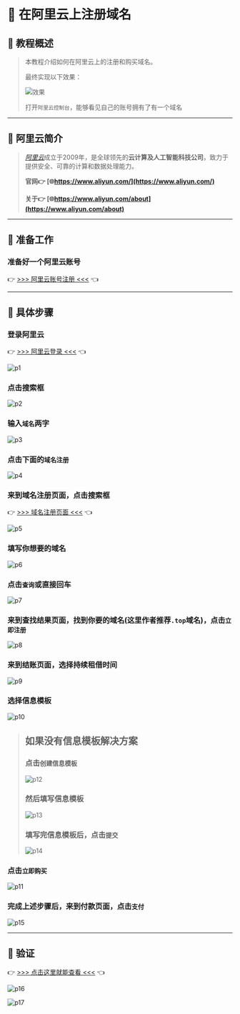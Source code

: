 # 💫 在阿里云上注册域名

## 🔶 教程概述

> 本教程介绍如何在阿里云上的注册和购买域名。
>
> 最终实现以下效果：
>
> ![效果](../img/p001/p0.png)
>
> 打开`阿里云控制台`，能够看见自己的账号拥有了有一个域名

---

## 🔶 阿里云简介

> [*阿里云*](https://www.aliyun.com/)成立于2009年，是全球领先的**云计算及人工智能科技公司**，致力于提供安全、可靠的计算和数据处理能力。
>
> **官网👉 [🌐https://www.aliyun.com/](https://www.aliyun.com/)**
>
> **关于👉 [🌐https://www.aliyun.com/about](https://www.aliyun.com/about)**

---

## 🔶 准备工作

### 准备好一个阿里云账号

👉 [>>> 阿里云账号注册 <<<](https://account.aliyun.com/register/qr_register.htm) 👈

---

## 🔶 具体步骤

### 登录阿里云

👉 [>>> 阿里云登录 <<<](https://account.aliyun.com/login/login.htm) 👈

![p1](../img/p001/p1.png)

### 点击搜索框

![p2](../img/p001/p2.png)

### 输入`域名`两字

![p3](../img/p001/p3.png)

### 点击下面的`域名注册`

![p4](../img/p001/p4.png)

### 来到域名注册页面，点击搜索框

👉 [>>> 域名注册页面 <<<](https://wanwang.aliyun.com/domain) 👈

![p5](../img/p001/p5.png)

### 填写你想要的域名

![p6](../img/p001/p6.png)

### 点击`查询`或直接回车

![p7](../img/p001/p7.png)

### 来到查找结果页面，找到你要的域名(这里作者推荐`.top`域名)，点击`立即注册`

![p8](../img/p001/p8.png)

### 来到结账页面，选择持续租借时间

![p9](../img/p001/p9.png)

### 选择信息模板

![p10](../img/p001/p10.png)

> ## 如果没有信息模板解决方案
>
> ### 点击`创建信息模板`
>
> ![p12](../img/p001/p12.png)
>
> ### 然后填写信息模板
>
> ![p13](../img/p001/p13.png)
>
> ### 填写完信息模板后，点击`提交`
>
> ![p14](../img/p001/p14.png)

### 点击`立即购买`

![p11](../img/p001/p11.png)

### 完成上述步骤后，来到付款页面，点击`支付`

![p15](../img/p001/p15.png)

---

## 🔶 验证

👉 [>>> 点击这里就能查看 <<<](https://dc.console.aliyun.com/next/index#/overview) 👈

![p16](../img/p001/p16.png)

![p17](../img/p001/p0.png)
